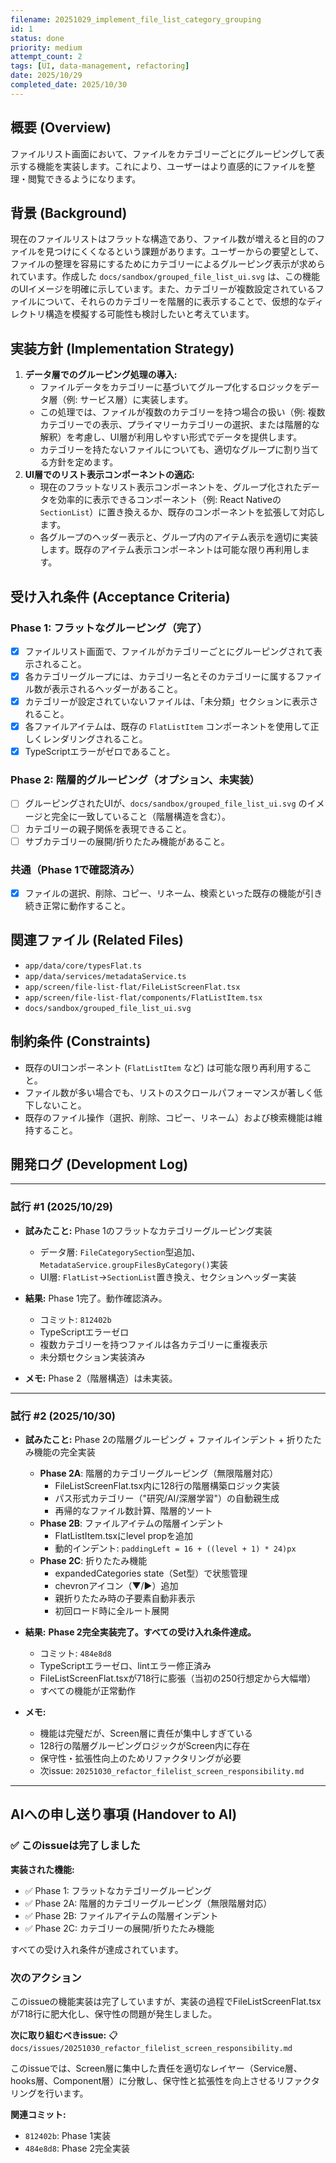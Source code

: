 ```yaml
---
filename: 20251029_implement_file_list_category_grouping
id: 1
status: done
priority: medium
attempt_count: 2
tags: [UI, data-management, refactoring]
date: 2025/10/29
completed_date: 2025/10/30
---
```


## 概要 (Overview)

ファイルリスト画面において、ファイルをカテゴリーごとにグルーピングして表示する機能を実装します。これにより、ユーザーはより直感的にファイルを整理・閲覧できるようになります。

## 背景 (Background)

現在のファイルリストはフラットな構造であり、ファイル数が増えると目的のファイルを見つけにくくなるという課題があります。ユーザーからの要望として、ファイルの整理を容易にするためにカテゴリーによるグルーピング表示が求められています。作成した `docs/sandbox/grouped_file_list_ui.svg` は、この機能のUIイメージを明確に示しています。また、カテゴリーが複数設定されているファイルについて、それらのカテゴリーを階層的に表示することで、仮想的なディレクトリ構造を模擬する可能性も検討したいと考えています。

## 実装方針 (Implementation Strategy)

1.  **データ層でのグルーピング処理の導入:**
    *   ファイルデータをカテゴリーに基づいてグループ化するロジックをデータ層（例: サービス層）に実装します。
    *   この処理では、ファイルが複数のカテゴリーを持つ場合の扱い（例: 複数カテゴリーでの表示、プライマリーカテゴリーの選択、または階層的な解釈）を考慮し、UI層が利用しやすい形式でデータを提供します。
    *   カテゴリーを持たないファイルについても、適切なグループに割り当てる方針を定めます。
2.  **UI層でのリスト表示コンポーネントの適応:**
    *   現在のフラットなリスト表示コンポーネントを、グループ化されたデータを効率的に表示できるコンポーネント（例: React Nativeの `SectionList`）に置き換えるか、既存のコンポーネントを拡張して対応します。
    *   各グループのヘッダー表示と、グループ内のアイテム表示を適切に実装します。既存のアイテム表示コンポーネントは可能な限り再利用します。

## 受け入れ条件 (Acceptance Criteria)

### Phase 1: フラットなグルーピング（完了）
*   [x] ファイルリスト画面で、ファイルがカテゴリーごとにグルーピングされて表示されること。
*   [x] 各カテゴリーグループには、カテゴリー名とそのカテゴリーに属するファイル数が表示されるヘッダーがあること。
*   [x] カテゴリーが設定されていないファイルは、「未分類」セクションに表示されること。
*   [x] 各ファイルアイテムは、既存の `FlatListItem` コンポーネントを使用して正しくレンダリングされること。
*   [x] TypeScriptエラーがゼロであること。

### Phase 2: 階層的グルーピング（オプション、未実装）
*   [ ] グルーピングされたUIが、`docs/sandbox/grouped_file_list_ui.svg` のイメージと完全に一致していること（階層構造を含む）。
*   [ ] カテゴリーの親子関係を表現できること。
*   [ ] サブカテゴリーの展開/折りたたみ機能があること。

### 共通（Phase 1で確認済み）
*   [x] ファイルの選択、削除、コピー、リネーム、検索といった既存の機能が引き続き正常に動作すること。

## 関連ファイル (Related Files)

*   `app/data/core/typesFlat.ts`
*   `app/data/services/metadataService.ts`
*   `app/screen/file-list-flat/FileListScreenFlat.tsx`
*   `app/screen/file-list-flat/components/FlatListItem.tsx`
*   `docs/sandbox/grouped_file_list_ui.svg`

## 制約条件 (Constraints)

*   既存のUIコンポーネント (`FlatListItem` など) は可能な限り再利用すること。
*   ファイル数が多い場合でも、リストのスクロールパフォーマンスが著しく低下しないこと。
*   既存のファイル操作（選択、削除、コピー、リネーム）および検索機能は維持すること。

## 開発ログ (Development Log)

---
### 試行 #1 (2025/10/29)

- **試みたこと:** Phase 1のフラットなカテゴリーグルーピング実装
  - データ層: `FileCategorySection`型追加、`MetadataService.groupFilesByCategory()`実装
  - UI層: `FlatList`→`SectionList`置き換え、セクションヘッダー実装

- **結果:** Phase 1完了。動作確認済み。
  - コミット: `812402b`
  - TypeScriptエラーゼロ
  - 複数カテゴリーを持つファイルは各カテゴリーに重複表示
  - 未分類セクション実装済み

- **メモ:** Phase 2（階層構造）は未実装。

---
### 試行 #2 (2025/10/30)

- **試みたこと:** Phase 2の階層グルーピング + ファイルインデント + 折りたたみ機能の完全実装
  - **Phase 2A**: 階層的カテゴリーグルーピング（無限階層対応）
    - FileListScreenFlat.tsx内に128行の階層構築ロジック実装
    - パス形式カテゴリー（"研究/AI/深層学習"）の自動親生成
    - 再帰的なファイル数計算、階層的ソート
  - **Phase 2B**: ファイルアイテムの階層インデント
    - FlatListItem.tsxにlevel propを追加
    - 動的インデント: `paddingLeft = 16 + ((level + 1) * 24)px`
  - **Phase 2C**: 折りたたみ機能
    - expandedCategories state（Set型）で状態管理
    - chevronアイコン（▼/▶）追加
    - 親折りたたみ時の子要素自動非表示
    - 初回ロード時に全ルート展開

- **結果:** **Phase 2完全実装完了。すべての受け入れ条件達成。**
  - コミット: `484e8d8`
  - TypeScriptエラーゼロ、lintエラー修正済み
  - FileListScreenFlat.tsxが718行に膨張（当初の250行想定から大幅増）
  - すべての機能が正常動作

- **メモ:**
  - 機能は完璧だが、Screen層に責任が集中しすぎている
  - 128行の階層グルーピングロジックがScreen内に存在
  - 保守性・拡張性向上のためリファクタリングが必要
  - 次issue: `20251030_refactor_filelist_screen_responsibility.md`

---

## AIへの申し送り事項 (Handover to AI)

### ✅ このissueは完了しました

**実装された機能:**
- ✅ Phase 1: フラットなカテゴリーグルーピング
- ✅ Phase 2A: 階層的カテゴリーグルーピング（無限階層対応）
- ✅ Phase 2B: ファイルアイテムの階層インデント
- ✅ Phase 2C: カテゴリーの展開/折りたたみ機能

すべての受け入れ条件が達成されています。

### 次のアクション

このissueの機能実装は完了していますが、実装の過程でFileListScreenFlat.tsxが718行に肥大化し、保守性の問題が発生しました。

**次に取り組むべきissue:**
📋 `docs/issues/20251030_refactor_filelist_screen_responsibility.md`

このissueでは、Screen層に集中した責任を適切なレイヤー（Service層、hooks層、Component層）に分散し、保守性と拡張性を向上させるリファクタリングを行います。

**関連コミット:**
- `812402b`: Phase 1実装
- `484e8d8`: Phase 2完全実装
